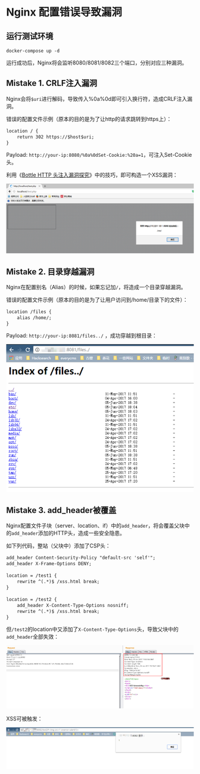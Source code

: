 # Nginx 配置错误导致漏洞

## 运行测试环境

```
docker-compose up -d
```

运行成功后，Nginx将会监听8080/8081/8082三个端口，分别对应三种漏洞。

## Mistake 1. CRLF注入漏洞

Nginx会将`$uri`进行解码，导致传入%0a%0d即可引入换行符，造成CRLF注入漏洞。

错误的配置文件示例（原本的目的是为了让http的请求跳转到https上）：

```
location / {
	return 302 https://$host$uri;
}
```

Payload: `http://your-ip:8080/%0a%0dSet-Cookie:%20a=1`，可注入Set-Cookie头。

利用《[Bottle HTTP 头注入漏洞探究](https://www.leavesongs.com/PENETRATION/bottle-crlf-cve-2016-9964.html)》中的技巧，即可构造一个XSS漏洞：

![](1.png)

## Mistake 2. 目录穿越漏洞

Nginx在配置别名（Alias）的时候，如果忘记加`/`，将造成一个目录穿越漏洞。

错误的配置文件示例（原本的目的是为了让用户访问到/home/目录下的文件）：

```
location /files {
	alias /home/;
}
```

Payload: `http://your-ip:8081/files../` ，成功穿越到根目录：

![](2.png)

## Mistake 3. add_header被覆盖

Nginx配置文件子块（server、location、if）中的`add_header`，将会覆盖父块中的`add_header`添加的HTTP头，造成一些安全隐患。

如下列代码，整站（父块中）添加了CSP头：

```
add_header Content-Security-Policy "default-src 'self'";
add_header X-Frame-Options DENY;

location = /test1 {
    rewrite ^(.*)$ /xss.html break;
}

location = /test2 {
    add_header X-Content-Type-Options nosniff;
    rewrite ^(.*)$ /xss.html break;
}
```

但`/test2`的location中又添加了`X-Content-Type-Options`头，导致父块中的`add_header`全部失效：

![](3.png)

XSS可被触发：

![](4.png)
